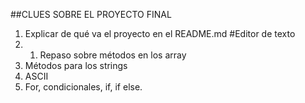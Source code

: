 ##CLUES SOBRE EL PROYECTO FINAL
1.	Explicar de qué va el proyecto en el README.md
#Editor de texto
2.	1. Repaso sobre métodos en los array
3.	Métodos para los strings
4.	ASCII
5.	For, condicionales, if, if else.
